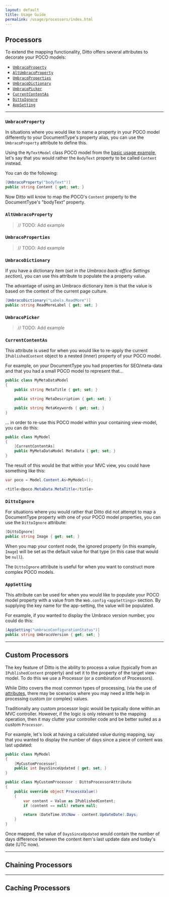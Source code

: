 ```yaml
---
layout: default
title: Usage Guide
permalink: /usage/processors/index.html
---
```


## Processors

To extend the mapping functionality, Ditto offers several attributes to decorate your POCO models:

* [`UmbracoProperty`](#umbracoproperty)
* [`AltUmbracoProperty`](#altumbracoproperty)
* [`UmbracoProperties`](#umbracoproperties)
* [`UmbracoDictionary`](#umbracodictionary)
* [`UmbracoPicker`](#umbracopicker)
* [`CurrentContentAs`](#currentcontentas)
* [`DittoIgnore`](#dittoignore)
* [`AppSetting`](#appsetting)

---

### `UmbracoProperty`

In situations where you would like to name a property in your POCO model differently to your DocumentType's property alias, you can use the `UmbracoProperty` attribute to define this.

Using the `MyTextModel` class POCO model from the [basic usage example](usage-basic), let's say that you would rather the `BodyText` property to be called `Content` instead.

You can do the following:

```csharp
[UmbracoProperty("bodyText")]
public string Content { get; set; }
```

Now Ditto will know to map the POCO's `Content` property to the DocumentType's "bodyText" property.


### `AltUmbracoProperty`

> // TODO: Add example
> 

### `UmbracoProperties`

> // TODO: Add example


### `UmbracoDictionary`

If you have a dictionary item (*set in the Umbraco back-office Settings section*), you can use this attribute to populate the a property value.

The advantage of using an Umbraco dictionary item is that the value is based on the context of the current page culture.

```csharp
[UmbracoDictionary("Labels.ReadMore")]
public string ReadMoreLabel { get; set; }
```


### `UmbracoPicker`

> // TODO: Add example


### `CurrentContentAs`

This attribute is used for when you would like to re-apply the current `IPublishedContent` object to a nested (inner) property of your POCO model.

For example, on your DocumentType you had properties for SEO/meta-data and that you had a small POCO model to represent that...

```csharp
public class MyMetaDataModel
{
    public string MetaTitle { get; set; }

    public string MetaDescription { get; set; }

    public string MetaKeywords { get; set; }
}
```

... in order to re-use this POCO model within your containing view-model, you can do this:

```csharp
public class MyModel
{
    [CurrentContentAs]
    public MyMetaDataModel MetaData { get; set; }
}
```

The result of this would be that within your MVC view, you could have something like this:

```csharp
var poco = Model.Content.As<MyModel>();

<title>@poco.MetaData.MetaTitle</title>
```


### `DittoIgnore`

For situations where you would rather that Ditto did not attempt to map a DocumentType property with one of your POCO model properties, you can use the `DittoIgnore` attribute:

```csharp
[DittoIgnore]
public string Image { get; set; }
```

When you map your content node, the ignored property (in this example, `Image`) will be set as the default value for that type (in this case that would be `null`).

The `DittoIgnore` attribute is useful for when you want to construct more complex POCO models.


### `AppSetting`

This attribute can be used for when you would like to populate your POCO model property with a value from the `Web.config` `<appSettings>` section. By supplying the key name for the app-setting, the value will be populated.

For example, if you wanted to display the Umbraco version number, you could do this:

```csharp
[AppSetting("umbracoConfigurationStatus")]
public string UmbracoVersion { get; set; }
```

---

## <a name="custom-processors" title="Custom Processors"></a>Custom Processors

The key feature of Ditto is the ability to process a value (typically from an `IPublishedContent` property) and set it to the property of the target view-model. To do this we use a Processor (or a combination of Processors).

While Ditto covers the most common types of processing, (via the use of [attributes](usage-advanced-attributes), there may be scenarios where you may need a little help in processing custom (or complex) values.

Traditionally any custom processor logic would be typically done within an MVC controller.  However, if the logic is only relevant to the mapping operation, then it may clutter your controller code and be better suited as a custom `Processor`.

For example, let's look at having a calculated value during mapping, say that you wanted to display the number of days since a piece of content was last updated:

```csharp
public class MyModel
{
    [MyCustomProcessor]
    public int DaysSinceUpdated { get; set; }
}

public class MyCustomProcessor : DittoProcessorAttribute
{
    public override object ProcessValue()
    {
        var content = Value as IPublishedContent;
        if (content == null) return null;

        return (DateTime.UtcNow - content.UpdateDate).Days;
    }
}
```

Once mapped, the value of `DaysSinceUpdated` would contain the number of days difference between the content item's last update date and today's date (UTC now).

---

## <a name="chaining-processors" title="Chaining Processors"></a>Chaining Processors

---

## <a name="caching-processors" title="Caching Processors"></a>Caching Processors
